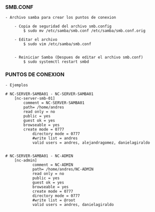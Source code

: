 
### SMB.CONF 

    - Archivo samba para crear los puntos de conexion 

        - Copia de seguridad del archivo smb.config
            $ sudo mv /etc/samba/smb.conf /etc/samba/smb.conf.orig

        - Editar el archivo
            $ sudo vim /etc/samba/smb.conf


        - Reiniciar Samba (Despues de editar el archivo smb.conf) 
            $ sudo systemctl restart smbd

        

### PUNTOS DE CONEXION

    - Ejemplos

    # NC-SERVER-SAMBA01 - NC-SERVER-SAMBA01
        [nc-server-smb-01]
            comment = NC-SERVER-SAMBA01
            path= /home/andres
            read only = no
            public = yes
            guest ok = yes
            browseable = yes
            create mode = 0777
                directory mode = 0777
                #write list = andres
                valid users = andres, alejandragomez, danielagiraldo


    # NC-SERVER-SAMBA01 - NC-ADMIN
        [nc-admin]
                comment = NC-ADMIN
                path= /home/andres/NC-ADMIN
                read only = no
                public = yes
                guest ok = yes
                browseable = yes
                create mode = 0777
                directory mode = 0777
                #write list = @root
                valid users = andres, danielagiraldo
